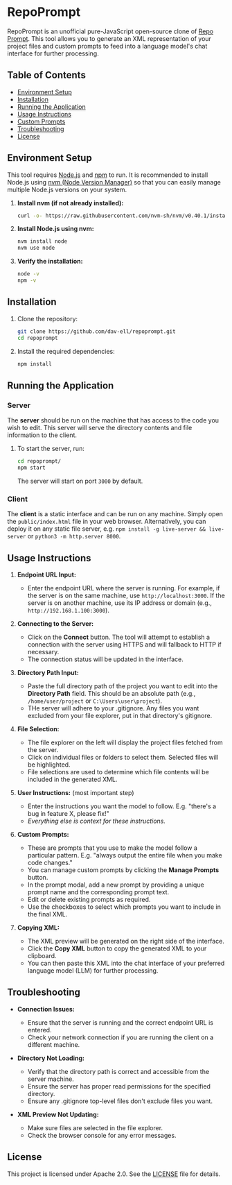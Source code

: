 # RepoPrompt

RepoPrompt is an unofficial pure-JavaScript open-source clone of [Repo Prompt](https://repoprompt.com/). This tool allows you to generate an XML representation of your project files and custom prompts to feed into a language model's chat interface for further processing.

## Table of Contents

- [Environment Setup](#environment-setup)
- [Installation](#installation)
- [Running the Application](#running-the-application)
- [Usage Instructions](#usage-instructions)
- [Custom Prompts](#custom-prompts)
- [Troubleshooting](#troubleshooting)
- [License](#license)

## Environment Setup

This tool requires [Node.js](https://nodejs.org/) and [npm](https://www.npmjs.com/) to run. It is recommended to install Node.js using [nvm (Node Version Manager)](https://github.com/nvm-sh/nvm) so that you can easily manage multiple Node.js versions on your system.

1. **Install nvm (if not already installed):**

   ```bash
   curl -o- https://raw.githubusercontent.com/nvm-sh/nvm/v0.40.1/install.sh | bash
   ```

2. **Install Node.js using nvm:**

   ```bash
   nvm install node
   nvm use node
   ```

3. **Verify the installation:**

   ```bash
   node -v
   npm -v
   ```

## Installation

1. Clone the repository:

   ```bash
   git clone https://github.com/dav-ell/repoprompt.git
   cd repoprompt
   ```

2. Install the required dependencies:

   ```bash
   npm install
   ```

## Running the Application

### Server

The **server** should be run on the machine that has access to the code you wish to edit. This server will serve the directory contents and file information to the client.

1. To start the server, run:

   ```bash
   cd repoprompt/
   npm start
   ```

   The server will start on port `3000` by default.

### Client

The **client** is a static interface and can be run on any machine. Simply open the `public/index.html` file in your web browser. Alternatively, you can deploy it on any static file server, e.g. `npm install -g live-server && live-server` or `python3 -m http.server 8000`.

## Usage Instructions


1. **Endpoint URL Input:**

   - Enter the endpoint URL where the server is running. For example, if the server is on the same machine, use `http://localhost:3000`. If the server is on another machine, use its IP address or domain (e.g., `http://192.168.1.100:3000`).

2. **Connecting to the Server:**

   - Click on the **Connect** button. The tool will attempt to establish a connection with the server using HTTPS and will fallback to HTTP if necessary.
   - The connection status will be updated in the interface.

3. **Directory Path Input:**

   - Paste the full directory path of the project you want to edit into the **Directory Path** field. This should be an absolute path (e.g., `/home/user/project` or `C:\Users\user\project`).
   - THe server will adhere to your .gitignore. Any files you want excluded from your file explorer, put in that directory's gitignore.

4. **File Selection:**

   - The file explorer on the left will display the project files fetched from the server.
   - Click on individual files or folders to select them. Selected files will be highlighted.
   - File selections are used to determine which file contents will be included in the generated XML.

5. **User Instructions:** (most important step)

   - Enter the instructions you want the model to follow. E.g. "there's a bug in feature X, please fix!" 
   - _Everything else is context for these instructions._

6. **Custom Prompts:**

   - These are prompts that you use to make the model follow a particular pattern. E.g. "always output the entire file when you make code changes."
   - You can manage custom prompts by clicking the **Manage Prompts** button.
   - In the prompt modal, add a new prompt by providing a unique prompt name and the corresponding prompt text.
   - Edit or delete existing prompts as required.
   - Use the checkboxes to select which prompts you want to include in the final XML.

7. **Copying XML:**

   - The XML preview will be generated on the right side of the interface.
   - Click the **Copy XML** button to copy the generated XML to your clipboard.
   - You can then paste this XML into the chat interface of your preferred language model (LLM) for further processing.

## Troubleshooting

- **Connection Issues:**
  - Ensure that the server is running and the correct endpoint URL is entered.
  - Check your network connection if you are running the client on a different machine.

- **Directory Not Loading:**
  - Verify that the directory path is correct and accessible from the server machine.
  - Ensure the server has proper read permissions for the specified directory.
  - Ensure any .gitignore top-level files don't exclude files you want.

- **XML Preview Not Updating:**
  - Make sure files are selected in the file explorer.
  - Check the browser console for any error messages.

## License

This project is licensed under Apache 2.0. See the [LICENSE](LICENSE) file for details.